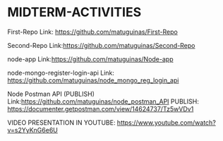 # MIDTERM-ACTIVITIES

First-Repo Link: https://github.com/matuguinas/First-Repo

Second-Repo Link:https://github.com/matuguinas/Second-Repo

node-app Link:https://github.com/matuguinas/Node-app

node-mongo-register-login-api Link: https://github.com/matuguinas/node_mongo_reg_login_api

Node Postman API (PUBLISH) Link:https://github.com/matuguinas/node_postman_API
PUBLISH: https://documenter.getpostman.com/view/14624737/Tz5wVDv1


VIDEO PRESENTATION IN YOUTUBE: https://www.youtube.com/watch?v=s2YyKnG6e6U

